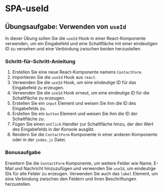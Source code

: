 # SPA-useId

## Übungsaufgabe: Verwenden von `useId`

In dieser Übung sollen Sie die `useId` Hook in einer React-Komponente verwenden, um ein Eingabefeld und eine Schaltfläche mit einer eindeutigen ID zu versehen und eine Verbindung zwischen beiden herzustellen.

### Schritt-für-Schritt-Anleitung

1.  Erstellen Sie eine neue React-Komponente namens `ContactForm`.
2.  Importieren Sie die `useId` Hook aus `react`.
3.  Verwenden Sie die `useId` Hook, um eine eindeutige ID für das Eingabefeld zu erzeugen.
4.  Verwenden Sie die `useId` Hook erneut, um eine eindeutige ID für die Schaltfläche zu erzeugen.
5.  Erstellen Sie ein `input` Element und weisen Sie ihm die ID des Eingabefelds zu.
6.  Erstellen Sie ein `button` Element und weisen Sie ihm die ID der Schaltfläche zu.
7.  Fügen Sie einen `onClick` Handler zur Schaltfläche hinzu, der den Wert des Eingabefelds in der Konsole ausgibt.
8.  Rendern Sie die `ContactForm` Komponente in einer anderen Komponente oder in der `index.js` Datei.

### Bonusaufgabe

Erweitern Sie die `ContactForm` Komponente, um weitere Felder wie Name, E-Mail und Nachricht hinzuzufügen und verwenden Sie `useId`, um eindeutige IDs für alle Felder zu erzeugen. Verwenden Sie auch das `label` Element, um eine Verbindung zwischen den Feldern und ihren Beschriftungen herzustellen.
